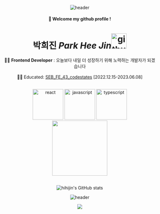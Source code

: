 <div align="center">
  
  ![header](https://capsule-render.vercel.app/api?type=waving&text=Hello%20World!&height=130&color=gradient&fontSize=25&fontColor=FFFFFF&animation=twinkling)
  
  #### :wave: Welcome my github profile !

  # 박희진 *Park Hee Jin*<img alt="github logo" src="https://techstack-generator.vercel.app/github-icon.svg" width="50" height="50"> 


👩‍💻 **Frontend Developer** :  <span animation=fadeIn>오늘보다 내일 더 성장하기 위해 노력하는 개발자가 되겠습니다</span> <br> <br>
👩‍🎓 Educated: [SEB_FE_43_codestates](https://github.com/codestates-seb) [2022.12.15-2023.06.08] 
  
  <br>
<span>
<img src="https://user-images.githubusercontent.com/55175301/156929702-b74086b4-6574-47cb-8494-8304bebeaf39.svg" alt="react" width="100" height="100" />
<img src="https://user-images.githubusercontent.com/55175301/156929641-78891632-cc6c-47d6-9093-ef8587b8d132.svg" alt="javascript" width="100" height="100" />
<img src="https://user-images.githubusercontent.com/55175301/156929678-b21d4392-ebfd-491c-886c-a5c9dc24f7c2.svg" alt="typescript" width="100" height="100" />
</span>
<br>
  
  <img height="180em" src="https://github-readme-stats-eight-theta.vercel.app/api/top-langs/?username=hihijin&layout=compact&langs_count=8"/> 
  
  <br>
  <br>
  
![hihijin's GitHub stats](https://github-readme-stats.vercel.app/api?username=hihijin&show_icons=true&theme=transparent)
  
  ![header](https://capsule-render.vercel.app/api?type=waving&color=gradient&height=120&animation=fadeIn&section=footer&fontAlign=70)
 
 ![](./profile-3d-contrib/profile-green-animate.svg)
 
</div>

